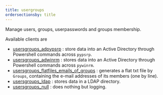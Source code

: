 ```yaml
---
title: usergroups
ordersectionsby: title
---
```


Manage users, groups, userpasswords and groups membership.

Available clients are

- [usersgroups_adpypsrp](./usersgroups_adpypsrp/) : store data into an Active Directory through Powershell commands across `pypsrp`.
- [usersgroups_adwinrm](./usersgroups_adwinrm/) : stores data into an Active Directory through Powershell commands across `pywinrm`.
- [usersgroups_flatfiles_emails_of_groups](./usersgroups_flatfiles_emails_of_groups/) : generates a flat txt file by `Groups`, containing the e-mail addresses of its members (one by line).
- [usersgroups_ldap](./usersgroups_ldap/) : stores data in a LDAP directory.
- [usersgroups_null](./usersgroups_null/) : does nothing but logging.
